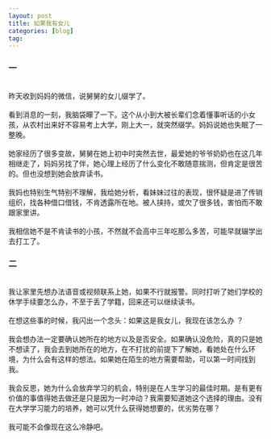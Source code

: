 ```yaml
---
layout: post
title: 如果我有女儿
categories: [blog]
tag:
---
```

<a name="7941da94"></a>
### 一

<br />昨天收到妈妈的微信，说舅舅的女儿缀学了。<br />
<br />看到消息的一刻，我脑袋矇了一下。这个从小到大被长辈们念着懂事听话的小女孩，从农村出来好不容易考上大学，刚上大一，就突然缀学。妈妈说她也失眠了一整晚。<br />
<br />她家经历了很多变故，舅舅在她上初中时突然去世，最爱她的爷爷奶奶也在这几年相继走了，妈妈另找了伴，她心理上经历了什么变化不敢随意揣测，但肯定是很苦的。但也没想到她会放弃读书。<br />
<br />我妈也特别生气特别不理解，我给她分析，看妹妹过往的表现，很怀疑是进了传销组织，找各种借口借钱，不肯透露所在地。被人挟持，或欠了很多钱，害怕而不敢跟家里讲。<br />
<br />我相信她不是不肯读书的小孩，不然就不会高中三年吃那么多苦，可能早就辍学出去打工了。<br />

<a name="2d8be272"></a>
### 二

<br />我让家里先想办法语音或视频联系上她，如果不行就报警。同时打听了她们学校的休学手续要怎么办，不至于丢了学籍，回来还可以继续读书。<br />
<br />在想这些事的时候，我闪出一个念头：如果这是我女儿，我现在该怎么办 ？<br />
<br />我会想办法一定要确认她所在的地方以及是否安全。如果确认没危险，真的只是她不想读了，我会去到她所在的地方，在不打扰的前提下了解她，看她处在什么环境，为什么会有这样的想法。如果她在陌生的地方需要帮助，可以第一时间找到我。<br />
<br />我会反思，她为什么会放弃学习的机会，特别是在人生学习的最佳时期。是有更有价值的事值得她去做还是只是因为一时冲动？我需要知道她这个选择的理由。没有在大学学习能力的培养，她可以凭什么获得她想要的，优劣势在哪？<br />
<br />我可能不会像现在这么冷静吧。
